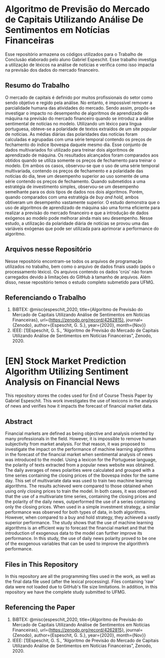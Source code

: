 # Algoritmo de Previsão do Mercado de Capitais Utilizando Análise De Sentimentos em Notícias Financeiras

Esse repositório armazena os códigos utilizados para o Trabalho de Conclusão elaborado pelo aluno Gabriel Espeschit. Esse trabalho investiga a utilização de léxicos na análise de notícias e verifica como isso impacta na previsão dos dados do mercado financeiro.

## Resumo do Trabalho
O mercado de capitais é definido por muitos profissionais do setor como sendo objetivo e regido pela análise. No entanto, é impossível remover a parcialidade humana das atividades do mercado. Sendo assim, propôs-se investigar o impacto no desempenho de algoritmos de aprendizado de máquina na previsão do mercado financeiro quando se introduz a análise sentimental de notícias no modelo. Utilizando um léxico para língua portuguesa, obteve-se a polaridade de textos extraídos de um site popular de notícias. As médias diárias das polaridades das notícias foram calculadas e agrupadas  com uma série temporal contendo os preços de fechamento do índice Ibovespa daquele mesmo dia. Esse conjunto de dados multivariados foi utilizado para treinar  dois algoritmos de aprendizado de máquina. Os resultados alcançados foram comparados aos obtidos quando se utiliza somente os preços de fechamento para treinar o modelo. Em ambos os casos, observou-se que o uso de uma série temporal multivariada, contendo os preços de fechamento e a polaridade das notícias do dia, teve um desempenho superior ao uso somente de uma série contendo os preços de fechamento. Quando submetidos a uma estratégia de investimento simples, observou-se um desempenho semelhante para os dois tipos de dados nos dois algoritmos. Porém, quando comparados com uma estratégia de _buy and hold,_  ambos obtiveram  um desempenho vastamente superior. O estudo demonstra que o uso de algoritmos de aprendizado de máquina são uma forma eficiente para realizar a previsão do mercado financeiro e que a introdução de dados exógenos ao modelo pode melhorar ainda mais seu desempenho. Nesse estudo, a utilização da polaridade diária de notícias se provou uma das variáveis exógenas que pode ser utilizada para aprimorar a performance do algoritmo.

## Arquivos nesse Repositório
Nesse repositório encontram-se todos os arquivos de programação utilizados no trabalho, bem como o arquivo de dados finais usado (após o processamento léxico). Os arquivos contendo os dados 'crús' não foram carregados devido à limitações do GitHub à tamanho de arquivos. Além disso, nesse repositório temos o estudo completo submetido para UFMG.

## Referenciando o Trabalho

 1. BiBTEX:
@misc{espeschit_2020, title={Algoritmo de Previsão do Mercado de Capitais Utilizando Análise de Sentimentos em Notícias Financeiras}, url={https://zenodo.org/record/4262815}, journal={Zenodo}, author={Espeschit, G. S.}, year={2020}, month={Nov}}
 2. IEEE:
[1]Espeschit, G. S., “Algoritmo de Previsão do Mercado de Capitais Utilizando Análise de Sentimentos em Notícias Financeiras”, Zenodo, 2020.



# [EN] Stock Market Prediction Algorithm Utilizing Sentiment Analysis on Financial News
This repository stores the codes used for End of Course Thesis Paper by Gabriel Espeschit. This work investigates the use of lexicons in the analysis of news and verifies how it impacts the forecast of financial market data.

## Abstract
Financial markets are defined as being objective and analysis oriented by many professionals in the field. However, it is impossible to remove human subjectivity from market analysis. For that reason, it was proposed to investigate the impact on the performance of machine learning algorithms in the forecast of the financial market when sentimental analysis of news was introduced to the model. Using a lexicon for the Portuguese language, the polarity of texts extracted from a popular news website was obtained. The daily averages of news polarities were calculated and grouped with a time series containing the closing prices of the Ibovespa index for the same day. This set of multivariate data was used to train two machine learning algorithms. The results achieved were compared to those obtained when using only closing prices to train the model. In both cases, it was observed that the use of a multivariate time series, containing the closing prices and the polarity of the daily news, outperformed the use of a series containing only the closing prices. When used in a simple investment strategy, a similar performance was observed for both types of data, in both algorithms. However, when compared to a buy and hold strategy, they achieved a vastly superior performance. The study shows that the use of machine learning algorithms is an efficient way to forecast the financial market and that the introduction of exogenous data to the model can further improve its performance. In this study, the use of daily news polarity proved to be one of the exogenous variables that can be used to improve the  algorithm’s performance.

## Files in This Repository
In this repository are all the programming files used in the work, as well as the final data file used (after the lexical processing). Files containing 'raw' data were not loaded due to GitHub's file size limitations. In addition, in this repository we have the complete study submitted to UFMG.

## Referencing the Paper
 1. BiBTEX:
@misc{espeschit_2020, title={Algoritmo de Previsão do Mercado de Capitais Utilizando Análise de Sentimentos em Notícias Financeiras}, url={https://zenodo.org/record/4262815}, journal={Zenodo}, author={Espeschit, G. S.}, year={2020}, month={Nov}}
 2. IEEE:
[1]Espeschit, G. S., “Algoritmo de Previsão do Mercado de Capitais Utilizando Análise de Sentimentos em Notícias Financeiras”, Zenodo, 2020.
